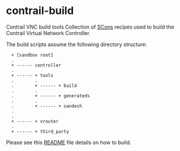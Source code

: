 contrail-build
==============

Contrail VNC build tools
Collection of [SCons](http://www.scons.org) recipes used to build the Contrail Virtual Network Controller.

The build scripts assume the following directory structure:

```
  + [sandbox root]
  .
  + ------ controller
  .
  + ------ + tools
  .        .
  .        + ------ + build
  .        .
  .        + ------ + generateds
  .        .
  .        + ------ + sandesh
  .
  .
  + ------ + vrouter
  .
  + ------ + third_party
```

Please see this [README](http://juniper.github.io/contrail-vnc/README.html) file details on how to build.
